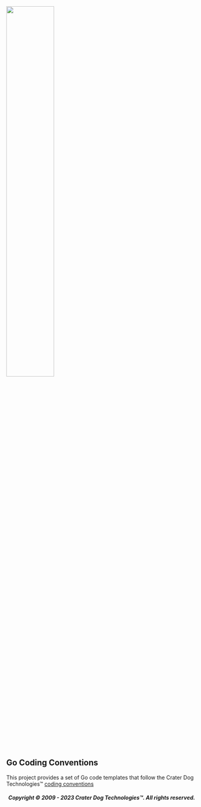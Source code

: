 <img src="https://craterdog.com/images/CraterDog.png" width="50%">

## Go Coding Conventions
This project provides a set of Go code templates that follow the Crater Dog Technologies™
[coding conventions](https://github.com/craterdog/go-coding-conventions/wiki/conventions)

<H5 align="center"> Copyright © 2009 - 2023  Crater Dog Technologies™. All rights reserved. </H5>
